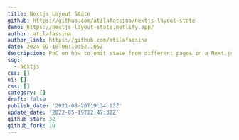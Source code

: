 ```yaml
---
title: Nextjs Layout State
github: https://github.com/atilafassina/nextjs-layout-state
demo: https://nextjs-layout-state.netlify.app/
author: atilafassina
author_link: https://github.com/atilafassina
date: 2024-02-18T06:10:52.105Z
description: PoC on how to omit state from different pages in a Next.js application
ssg:
  - Nextjs
css: []
ui: []
cms: []
category: []
draft: false
publish_date: '2021-08-20T19:34:13Z'
update_date: '2022-05-19T12:47:32Z'
github_star: 32
github_fork: 10
---
```

